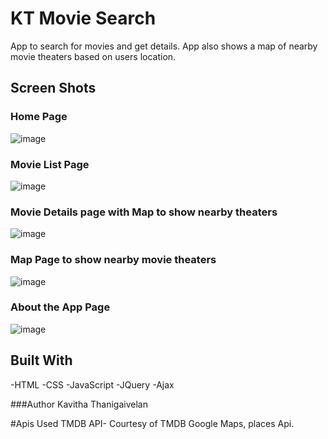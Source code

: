 # KT Movie Search
App to search for movies and get details. App also shows a map of nearby movie theaters based on users location.

## Screen Shots
### Home Page
![image](https://user-images.githubusercontent.com/33758117/35171748-bcbf1366-fd19-11e7-8309-291101fc3c30.png)

### Movie List Page
![image](https://user-images.githubusercontent.com/33758117/35171783-dc670caa-fd19-11e7-8d3f-ca1cdaf5a93a.png)

### Movie Details page with Map to show nearby theaters
![image](https://user-images.githubusercontent.com/33758117/35171870-26cb6ac0-fd1a-11e7-8f1f-ad6e2a61721f.png)

### Map Page to show nearby movie theaters
![image](https://user-images.githubusercontent.com/33758117/35172146-5483e1da-fd1b-11e7-8fb1-9fcb39f47162.png)

### About the App Page
![image](https://user-images.githubusercontent.com/33758117/35172280-d987af06-fd1b-11e7-8b2c-c4b5b02054dd.png)


## Built With
-HTML
-CSS
-JavaScript
-JQuery
-Ajax

###Author
Kavitha Thanigaivelan

#Apis Used
TMDB API- Courtesy of TMDB
Google Maps, places Api.
